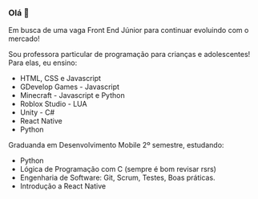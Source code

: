 ### Olá 👋

Em busca de uma vaga Front End Júnior para continuar evoluindo com o mercado!


Sou professora particular de programação para crianças e adolescentes!
Para elas, eu ensino:
- HTML, CSS e Javascript
- GDevelop Games - Javascript
- Minecraft - Javascript e Python
- Roblox Studio - LUA
- Unity - C#
- React Native
- Python

Graduanda em Desenvolvimento Mobile 2º semestre, estudando:
- Python
- Lógica de Programação com C (sempre é bom revisar rsrs)
- Engenharia de Software: Git, Scrum, Testes, Boas práticas.
- Introdução a React Native


